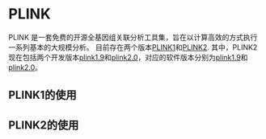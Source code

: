# PLINK 
PLINK 是一套免费的开源全基因组关联分析工具集，旨在以计算高效的方式执行一系列基本的大规模分析。
目前存在两个版本[PLINK1](https://zzz.bwh.harvard.edu/plink/index.shtml)和[PLINK2](https://www.cog-genomics.org/plink2/).
其中，PLINK2现在包括两个开发版本[plink1.9](https://pmc.ncbi.nlm.nih.gov/articles/PMC1950838/)和[plink2.0](https://academic.oup.com/gigascience/article/4/1/s13742-015-0047-8/2707533?login=false)，对应的软件版本分别为[plink1.9](https://www.cog-genomics.org/plink/1.9/)和[plink2.0](https://www.cog-genomics.org/plink/2.0/)。

## PLINK1的使用


## PLINK2的使用
